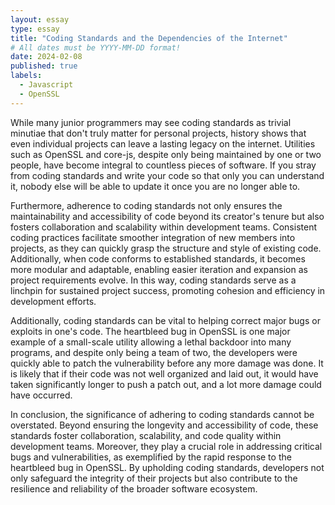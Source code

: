 ```yaml
---
layout: essay
type: essay
title: "Coding Standards and the Dependencies of the Internet"
# All dates must be YYYY-MM-DD format!
date: 2024-02-08
published: true
labels:
  - Javascript
  - OpenSSL
---
```



While many junior programmers may see coding standards as trivial minutiae that don't truly matter for personal projects, history shows that even individual projects can leave a lasting legacy on the internet. Utilities such as OpenSSL and core-js, despite only being maintained by one or two people, have become integral to countless pieces of software. If you stray from coding standards and write your code so that only you can understand it, nobody else will be able to update it once you are no longer able to.

Furthermore, adherence to coding standards not only ensures the maintainability and accessibility of code beyond its creator's tenure but also fosters collaboration and scalability within development teams. Consistent coding practices facilitate smoother integration of new members into projects, as they can quickly grasp the structure and style of existing code. Additionally, when code conforms to established standards, it becomes more modular and adaptable, enabling easier iteration and expansion as project requirements evolve. In this way, coding standards serve as a linchpin for sustained project success, promoting cohesion and efficiency in development efforts.

Additionally, coding standards can be vital to helping correct major bugs or exploits in one's code. The heartbleed bug in OpenSSL is one major example of a small-scale utility allowing a lethal backdoor into many programs, and despite only being a team of two, the developers were quickly able to patch the vulnerability before any more damage was done. It is likely that if their code was not well organized and laid out, it would have taken significantly longer to push a patch out, and a lot more damage could have occurred.

In conclusion, the significance of adhering to coding standards cannot be overstated. Beyond ensuring the longevity and accessibility of code, these standards foster collaboration, scalability, and code quality within development teams. Moreover, they play a crucial role in addressing critical bugs and vulnerabilities, as exemplified by the rapid response to the heartbleed bug in OpenSSL. By upholding coding standards, developers not only safeguard the integrity of their projects but also contribute to the resilience and reliability of the broader software ecosystem.
